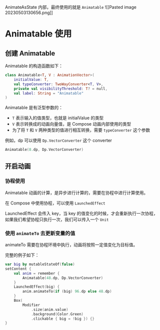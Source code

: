 AnimateAsState 内部，最终使用的就是 `Animatable`
![[Pasted image 20230503130656.png]]
# Animatable 使用

## 创建 Animatable

Animatable 的构造函数如下：

```kotlin
class Animatable<T, V : AnimationVector>(  
    initialValue: T,
    val typeConverter: TwoWayConverter<T, V>,
    private val visibilityThreshold: T? = null,  
    val label: String = "Animatable"  
)
```

Animatable 是有泛型参数的：

- `T` 表示输入的值类型，也就是 initialValue 的类型
- `V` 表示转换成的动画向量值，是 Compose 动画内部使用的类型
- 为了将 `T` 和 `V` 两种类型的值进行相互转换，需要 `typeConverter` 这个参数

例如，dp 可以使用 `Dp.VectorConverter` 这个 converter

```kotlin
Animatable(8.dp, Dp.VectorConverter)
```

## 开启动画

### 协程使用

Animatable 动画的计算，是异步进行计算的，需要在协程中进行计算使用。

在 Compose 中使用协程，可以使用 `LaunchedEffect`

LaunchedEffect 会传入 key，当 key 的值变化的时候，才会重新执行一次协程，如果我们希望协程只执行一次，我们可以传入一个 `Unit`

### 使用 `animateTo` 去更新变量的值

animateTo 需要在协程环境中执行，动画将按照一定值变化为目标值。

完整的例子如下：

```kotlin
var big by mutableStateOf(false)  
setContent {  
    val anim = remember {  
        Animatable(48.dp, Dp.VectorConverter)  
    }  
    LaunchedEffect(big) {  
        anim.animateTo(if (big) 96.dp else 48.dp)  
    }  
    Box(  
        Modifier  
            .size(anim.value)  
            .background(Color.Green)  
            .clickable { big = !big }) {}  
}
```

